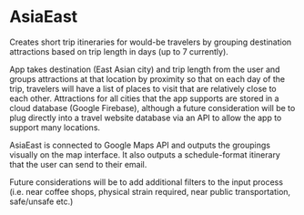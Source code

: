# AsiaEast
Creates short trip itineraries for would-be travelers by grouping destination attractions based on trip length in days (up to 7 currently).

App takes destination (East Asian city) and trip length from the user and groups attractions at that location by proximity so that on each
day of the trip, travelers will have a list of places to visit that are relatively close to each other. Attractions for all cities that the app supports are stored in a cloud database (Google Firebase), although a future consideration will be to plug directly into a travel
website database via an API to allow the app to support many locations.

AsiaEast is connected to Google Maps API and outputs the groupings visually on the map interface. It also outputs a schedule-format itinerary that the user can send to their email.

Future considerations will be to add additional filters to the input process (i.e. near coffee shops, physical strain required, near public transportation, safe/unsafe etc.)
